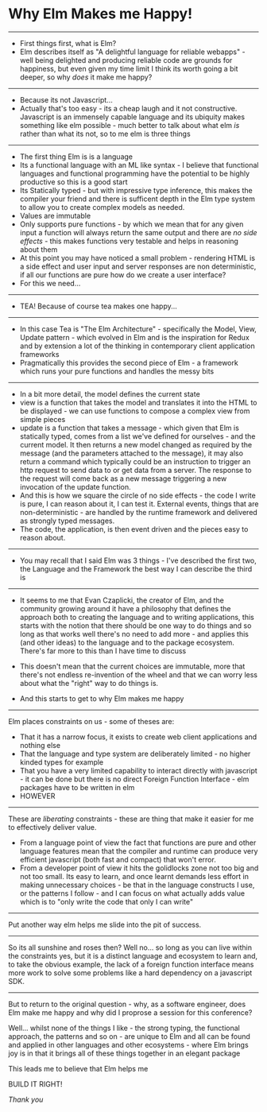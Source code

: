 # Why Elm Makes me Happy!

---

- First things first, what is Elm?
- Elm describes itself as "A delightful language for reliable webapps" - well being delighted and producing reliable code are grounds for happiness, but even given my time limit I think its worth going a bit deeper, so why _does_ it make me happy?

---

- Because its not Javascript...
- Actually that's too easy - its a cheap laugh and it not constructive. Javascript is an immensely capable language and its ubiquity makes something like elm possible - much better to talk about what elm _is_ rather than what its not, so to me elm is three things

---

- The first thing Elm is is a language
- Its a functional language with an ML like syntax - I believe that functional languages and functional programming have the potential to be highly productive so this is a good start
- Its Statically typed - but with impressive type inference, this makes the compiler your friend and there is sufficent depth in the Elm type system to allow you to create complex models as needed.
- Values are immutable
- Only supports pure functions - by which we mean that for any given input a function will always return the same output and there are _no side effects_ - this makes functions very testable and helps in reasoning about them
- At this point you may have noticed a small problem - rendering HTML is a side effect and user input and server responses are non deterministic, if all our functions are pure how do we create a user interface?
- For this we need...

---

- TEA! Because of course tea makes one happy...

---

- In this case Tea is "The Elm Architecture" - specifically the Model, View, Update pattern - which evolved in Elm and is the inspiration for Redux and by extension a lot of the thinking in contemporary client application frameworks
- Pragmatically this provides the second piece of Elm - a framework which runs your pure functions and handles the messy bits

---

- In a bit more detail, the model defines the current state
- view is a function that takes the model and translates it into the HTML to be displayed - we can use functions to compose a complex view from simple pieces
- update is a function that takes a message - which given that Elm is statically typed, comes from a list we've defined for ourselves - and the current model. It then returns a new model changed as required by the message (and the parameters attached to the message), it may also return a command which typically could be an instruction to trigger an http request to send data to or get data from a server. The response to the request will come back as a new message triggering a new invocation of the update function.
- And this is how we square the circle of no side effects - the code I write is pure, I can reason about it, I can test it. External events, things that are non-deterministic - are handled by the runtime framework and delivered as strongly typed messages.
- The code, the application, is then event driven and the pieces easy to reason about.

---

- You may recall that I said Elm was 3 things - I've described the first two, the Language and the Framework the best way I can describe the third is

---

- It seems to me that Evan Czaplicki, the creator of Elm, and the community growing around it have a philosophy that defines the approach both to creating the language and to writing applications, this starts with the notion that there should be one way to do things and so long as that works well there's no need to add more - and applies this (and other ideas) to the language and to the package ecosystem. There's far more to this than I have time to discuss

- This doesn't mean that the current choices are immutable, more that there's not endless re-invention of the wheel and that we can worry less about what the "right" way to do things is.

- And this starts to get to why Elm makes me happy

---

Elm places constraints on us - some of theses are:

- That it has a narrow focus, it exists to create web client applications and nothing else
- That the language and type system are deliberately limited - no higher kinded types for example
- That you have a very limited capability to interact directly with javascript - it can be done but there is no direct Foreign Function Interface - elm packages have to be written in elm
- HOWEVER

---

These are *liberating* constraints - these are thing that make it easier for me to effectively deliver value.

- From a language point of view the fact that functions are pure and other language features mean that the compiler and runtime can produce very efficient javascript (both fast and compact) that won't error.
- From a developer point of view it hits the golidlocks zone not too big and not too small. Its easy to learn, and once learnt demands less effort in making unnecessary choices - be that in the language constructs I use, or the patterns I follow - and I can focus on what actually adds value which is to "only write the code that only I can write"

---

Put another way elm helps me slide into the pit of success.

---

So its all sunshine and roses then? Well no... so long as you can live within the constraints yes, but it is a distinct language and ecosystem to learn and, to take the obvious example, the lack of a foreign function interface means more work to solve some problems like a hard dependency on a javascript SDK.

---

But to return to the original question - why, as a software engineer, does Elm make me happy and why did I proprose a session for this conference?

Well... whilst none of the things I like - the strong typing, the functional approach, the patterns and so on - are unique to Elm and all can be found and applied in other languages and other ecosystems - where Elm brings joy is in that it brings all of these things together in an elegant package

This leads me to believe that Elm helps me

BUILD IT RIGHT!

*Thank you*
